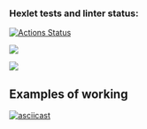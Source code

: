 ### Hexlet tests and linter status:
[![Actions Status](https://github.com/Alek753/python-project-50/workflows/hexlet-check/badge.svg)](https://github.com/Alek753/python-project-50/actions)

<a href="https://codeclimate.com/github/Alek753/python-project-50/maintainability"><img src="https://api.codeclimate.com/v1/badges/fb832f9fe8f77f968cf2/maintainability" /></a>

<a href="https://codeclimate.com/github/Alek753/python-project-50/test_coverage"><img src="https://api.codeclimate.com/v1/badges/fb832f9fe8f77f968cf2/test_coverage" /></a>

## Examples of working
[![asciicast](https://asciinema.org/a/gAUekj3m89o3OZFytbzD6DIxP.svg)](https://asciinema.org/a/gAUekj3m89o3OZFytbzD6DIxP)
